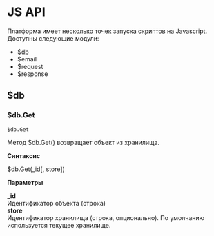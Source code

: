 # JS API

Платформа имеет несколько точек запуска скриптов на Javascript.
Доступны следующие модули:
* [$db](#db)
* $email
* $request
* $response

<a name="db"></a>
## $db


### $db.Get

```$db.Get```

Метод $db.Get() возвращает объект из хранилища. 

**Синтаксис**  

$db.Get(_id[, store])  

**Параметры**

**_id**   
    Идентификатор объекта (строка)  
**store**  
    Идентификатор хранилища (строка, опционально). По умолчанию используется текущее хранилище.


